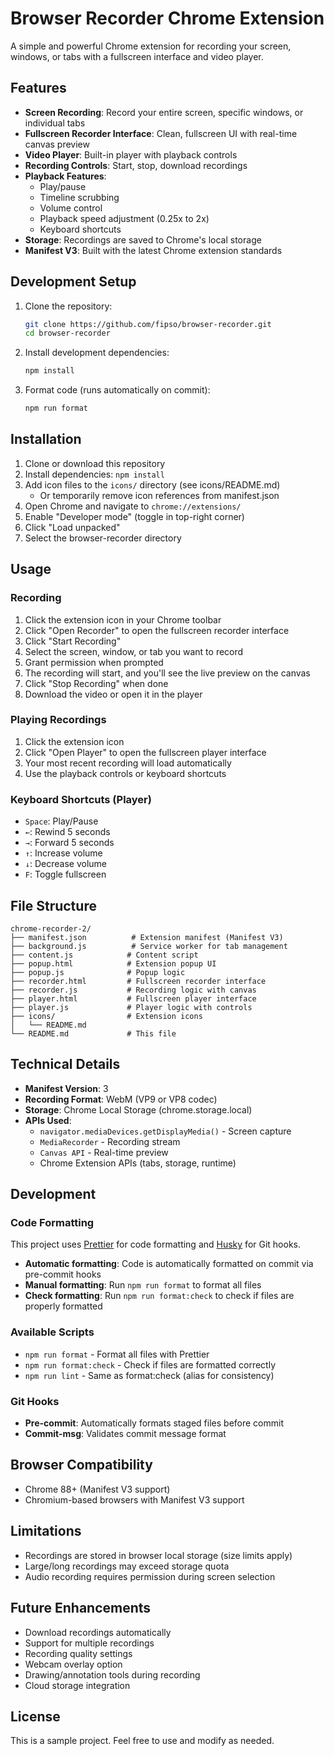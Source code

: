 # Browser Recorder Chrome Extension

A simple and powerful Chrome extension for recording your screen, windows, or tabs with a fullscreen interface and video player.

## Features

- **Screen Recording**: Record your entire screen, specific windows, or individual tabs
- **Fullscreen Recorder Interface**: Clean, fullscreen UI with real-time canvas preview
- **Video Player**: Built-in player with playback controls
- **Recording Controls**: Start, stop, download recordings
- **Playback Features**:
  - Play/pause
  - Timeline scrubbing
  - Volume control
  - Playback speed adjustment (0.25x to 2x)
  - Keyboard shortcuts
- **Storage**: Recordings are saved to Chrome's local storage
- **Manifest V3**: Built with the latest Chrome extension standards

## Development Setup

1. Clone the repository:

   ```bash
   git clone https://github.com/fipso/browser-recorder.git
   cd browser-recorder
   ```

2. Install development dependencies:

   ```bash
   npm install
   ```

3. Format code (runs automatically on commit):
   ```bash
   npm run format
   ```

## Installation

1. Clone or download this repository
2. Install dependencies: `npm install`
3. Add icon files to the `icons/` directory (see icons/README.md)
   - Or temporarily remove icon references from manifest.json
4. Open Chrome and navigate to `chrome://extensions/`
5. Enable "Developer mode" (toggle in top-right corner)
6. Click "Load unpacked"
7. Select the browser-recorder directory

## Usage

### Recording

1. Click the extension icon in your Chrome toolbar
2. Click "Open Recorder" to open the fullscreen recorder interface
3. Click "Start Recording"
4. Select the screen, window, or tab you want to record
5. Grant permission when prompted
6. The recording will start, and you'll see the live preview on the canvas
7. Click "Stop Recording" when done
8. Download the video or open it in the player

### Playing Recordings

1. Click the extension icon
2. Click "Open Player" to open the fullscreen player interface
3. Your most recent recording will load automatically
4. Use the playback controls or keyboard shortcuts

### Keyboard Shortcuts (Player)

- `Space`: Play/Pause
- `←`: Rewind 5 seconds
- `→`: Forward 5 seconds
- `↑`: Increase volume
- `↓`: Decrease volume
- `F`: Toggle fullscreen

## File Structure

```
chrome-recorder-2/
├── manifest.json          # Extension manifest (Manifest V3)
├── background.js          # Service worker for tab management
├── content.js            # Content script
├── popup.html            # Extension popup UI
├── popup.js              # Popup logic
├── recorder.html         # Fullscreen recorder interface
├── recorder.js           # Recording logic with canvas
├── player.html           # Fullscreen player interface
├── player.js             # Player logic with controls
├── icons/                # Extension icons
│   └── README.md
└── README.md             # This file
```

## Technical Details

- **Manifest Version**: 3
- **Recording Format**: WebM (VP9 or VP8 codec)
- **Storage**: Chrome Local Storage (chrome.storage.local)
- **APIs Used**:
  - `navigator.mediaDevices.getDisplayMedia()` - Screen capture
  - `MediaRecorder` - Recording stream
  - `Canvas API` - Real-time preview
  - Chrome Extension APIs (tabs, storage, runtime)

## Development

### Code Formatting

This project uses [Prettier](https://prettier.io/) for code formatting and [Husky](https://typicode.github.io/husky/) for Git hooks.

- **Automatic formatting**: Code is automatically formatted on commit via pre-commit hooks
- **Manual formatting**: Run `npm run format` to format all files
- **Check formatting**: Run `npm run format:check` to check if files are properly formatted

### Available Scripts

- `npm run format` - Format all files with Prettier
- `npm run format:check` - Check if files are formatted correctly
- `npm run lint` - Same as format:check (alias for consistency)

### Git Hooks

- **Pre-commit**: Automatically formats staged files before commit
- **Commit-msg**: Validates commit message format

## Browser Compatibility

- Chrome 88+ (Manifest V3 support)
- Chromium-based browsers with Manifest V3 support

## Limitations

- Recordings are stored in browser local storage (size limits apply)
- Large/long recordings may exceed storage quota
- Audio recording requires permission during screen selection

## Future Enhancements

- Download recordings automatically
- Support for multiple recordings
- Recording quality settings
- Webcam overlay option
- Drawing/annotation tools during recording
- Cloud storage integration

## License

This is a sample project. Feel free to use and modify as needed.
